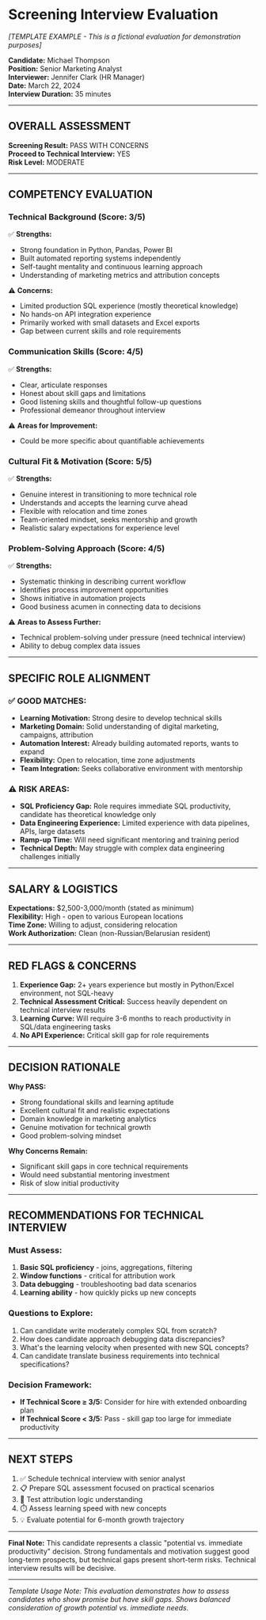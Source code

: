 # Screening Interview Evaluation
*[TEMPLATE EXAMPLE - This is a fictional evaluation for demonstration purposes]*

**Candidate:** Michael Thompson  
**Position:** Senior Marketing Analyst  
**Interviewer:** Jennifer Clark (HR Manager)  
**Date:** March 22, 2024  
**Interview Duration:** 35 minutes

---

## OVERALL ASSESSMENT

**Screening Result:** PASS WITH CONCERNS  
**Proceed to Technical Interview:** YES  
**Risk Level:** MODERATE

---

## COMPETENCY EVALUATION

### Technical Background (Score: 3/5)
✅ **Strengths:**
- Strong foundation in Python, Pandas, Power BI
- Built automated reporting systems independently
- Self-taught mentality and continuous learning approach
- Understanding of marketing metrics and attribution concepts

⚠️ **Concerns:**
- Limited production SQL experience (mostly theoretical knowledge)
- No hands-on API integration experience
- Primarily worked with small datasets and Excel exports
- Gap between current skills and role requirements

### Communication Skills (Score: 4/5)
✅ **Strengths:**
- Clear, articulate responses
- Honest about skill gaps and limitations
- Good listening skills and thoughtful follow-up questions
- Professional demeanor throughout interview

⚠️ **Areas for Improvement:**
- Could be more specific about quantifiable achievements

### Cultural Fit & Motivation (Score: 5/5)
✅ **Strengths:**
- Genuine interest in transitioning to more technical role
- Understands and accepts the learning curve ahead
- Flexible with relocation and time zones
- Team-oriented mindset, seeks mentorship and growth
- Realistic salary expectations for experience level

### Problem-Solving Approach (Score: 4/5)
✅ **Strengths:**
- Systematic thinking in describing current workflow
- Identifies process improvement opportunities
- Shows initiative in automation projects
- Good business acumen in connecting data to decisions

⚠️ **Areas to Assess Further:**
- Technical problem-solving under pressure (need technical interview)
- Ability to debug complex data issues

---

## SPECIFIC ROLE ALIGNMENT

### ✅ GOOD MATCHES:
- **Learning Motivation:** Strong desire to develop technical skills
- **Marketing Domain:** Solid understanding of digital marketing, campaigns, attribution
- **Automation Interest:** Already building automated reports, wants to expand
- **Flexibility:** Open to relocation, time zone adjustments
- **Team Integration:** Seeks collaborative environment with mentorship

### ⚠️ RISK AREAS:
- **SQL Proficiency Gap:** Role requires immediate SQL productivity, candidate has theoretical knowledge only
- **Data Engineering Experience:** Limited experience with data pipelines, APIs, large datasets
- **Ramp-up Time:** Will need significant mentoring and training period
- **Technical Depth:** May struggle with complex data engineering challenges initially

---

## SALARY & LOGISTICS

**Expectations:** $2,500-3,000/month (stated as minimum)  
**Flexibility:** High - open to various European locations  
**Time Zone:** Willing to adjust, considering relocation  
**Work Authorization:** Clean (non-Russian/Belarusian resident)

---

## RED FLAGS & CONCERNS

1. **Experience Gap:** 2+ years experience but mostly in Python/Excel environment, not SQL-heavy
2. **Technical Assessment Critical:** Success heavily dependent on technical interview results
3. **Learning Curve:** Will require 3-6 months to reach productivity in SQL/data engineering tasks
4. **No API Experience:** Critical skill gap for role requirements

---

## DECISION RATIONALE

**Why PASS:**
- Strong foundational skills and learning aptitude
- Excellent cultural fit and realistic expectations  
- Domain knowledge in marketing analytics
- Genuine motivation for technical growth
- Good problem-solving mindset

**Why Concerns Remain:**
- Significant skill gaps in core technical requirements
- Would need substantial mentoring investment
- Risk of slow initial productivity

---

## RECOMMENDATIONS FOR TECHNICAL INTERVIEW

### Must Assess:
1. **Basic SQL proficiency** - joins, aggregations, filtering
2. **Window functions** - critical for attribution work
3. **Data debugging** - troubleshooting bad data scenarios
4. **Learning ability** - how quickly picks up new concepts

### Questions to Explore:
1. Can candidate write moderately complex SQL from scratch?
2. How does candidate approach debugging data discrepancies?
3. What's the learning velocity when presented with new SQL concepts?
4. Can candidate translate business requirements into technical specifications?

### Decision Framework:
- **If Technical Score ≥ 3/5:** Consider for hire with extended onboarding plan
- **If Technical Score < 3/5:** Pass - skill gap too large for immediate productivity

---

## NEXT STEPS

1. ✅ Schedule technical interview with senior analyst
2. 📋 Prepare SQL assessment focused on practical scenarios
3. 🎯 Test attribution logic understanding
4. ⏱️ Assess learning speed with new concepts
5. 💡 Evaluate potential for 6-month growth trajectory

---

**Final Note:** This candidate represents a classic "potential vs. immediate productivity" decision. Strong fundamentals and motivation suggest good long-term prospects, but technical gaps present short-term risks. Technical interview results will be decisive.

---

*Template Usage Note: This evaluation demonstrates how to assess candidates who show promise but have skill gaps. Shows balanced consideration of growth potential vs. immediate needs.*
